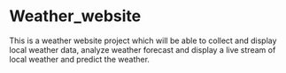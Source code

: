 # Weather_website
This is a weather website project which will be able to collect and display local weather data, analyze weather forecast and display a live stream of local weather and  predict the weather.
